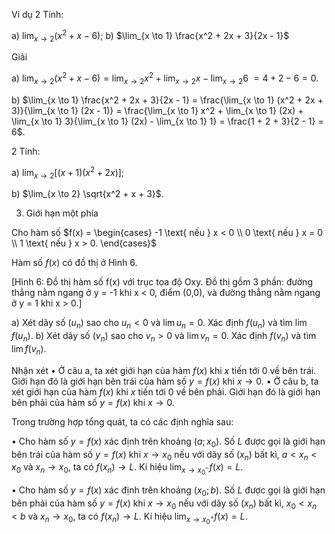 Ví dụ 2 Tính:

a) $\lim_{x \to 2} (x^2 + x - 6)$;    b) $\lim_{x \to 1} \frac{x^2 + 2x + 3}{2x - 1}$

Giải

a) $\lim_{x \to 2} (x^2 + x - 6) = \lim_{x \to 2} x^2 + \lim_{x \to 2} x - \lim_{x \to 2} 6$
   $= 4 + 2 - 6 = 0$.

b) $\lim_{x \to 1} \frac{x^2 + 2x + 3}{2x - 1} = \frac{\lim_{x \to 1} (x^2 + 2x + 3)}{\lim_{x \to 1} (2x - 1)} = \frac{\lim_{x \to 1} x^2 + \lim_{x \to 1} (2x) + \lim_{x \to 1} 3}{\lim_{x \to 1} (2x) - \lim_{x \to 1} 1} = \frac{1 + 2 + 3}{2 - 1} = 6$.

2 Tính:

a) $\lim_{x \to 2} [(x + 1)(x^2 + 2x)]$;

b) $\lim_{x \to 2} \sqrt{x^2 + x + 3}$.

3. Giới hạn một phía

Cho hàm số $f(x) = \begin{cases} -1 \text{ nếu } x < 0 \\ 0 \text{ nếu } x = 0 \\ 1 \text{ nếu } x > 0. \end{cases}$

Hàm số $f(x)$ có đồ thị ở Hình 6.

[Hình 6: Đồ thị hàm số f(x) với trục tọa độ Oxy. Đồ thị gồm 3 phần: đường thẳng nằm ngang ở y = -1 khi x < 0, điểm (0,0), và đường thẳng nằm ngang ở y = 1 khi x > 0.]

a) Xét dãy số $(u_n)$ sao cho $u_n < 0$ và $\lim u_n = 0$.
   Xác định $f(u_n)$ và tìm $\lim f(u_n)$.
b) Xét dãy số $(v_n)$ sao cho $v_n > 0$ và $\lim v_n = 0$.
   Xác định $f(v_n)$ và tìm $\lim f(v_n)$.

Nhận xét
• Ở câu a, ta xét giới hạn của hàm $f(x)$ khi $x$ tiến tới 0 về bên trái. Giới hạn đó là giới hạn bên trái của hàm số $y = f(x)$ khi $x \to 0$.
• Ở câu b, ta xét giới hạn của hàm $f(x)$ khi $x$ tiến tới 0 về bên phải. Giới hạn đó là giới hạn bên phải của hàm số $y = f(x)$ khi $x \to 0$.

Trong trường hợp tổng quát, ta có các định nghĩa sau:

• Cho hàm số $y = f(x)$ xác định trên khoảng $(a ; x_0)$.
  Số $L$ được gọi là giới hạn bên trái của hàm số $y = f(x)$ khi $x \to x_0$ nếu với dãy số $(x_n)$ bất kì, $a < x_n < x_0$ và $x_n \to x_0$, ta có $f(x_n) \to L$.
  Kí hiệu $\lim_{x \to x_0^-} f(x) = L$.

• Cho hàm số $y = f(x)$ xác định trên khoảng $(x_0 ; b)$.
  Số $L$ được gọi là giới hạn bên phải của hàm số $y = f(x)$ khi $x \to x_0$ nếu với dãy số $(x_n)$ bất kì, $x_0 < x_n < b$ và $x_n \to x_0$, ta có $f(x_n) \to L$.
  Kí hiệu $\lim_{x \to x_0^+} f(x) = L$.